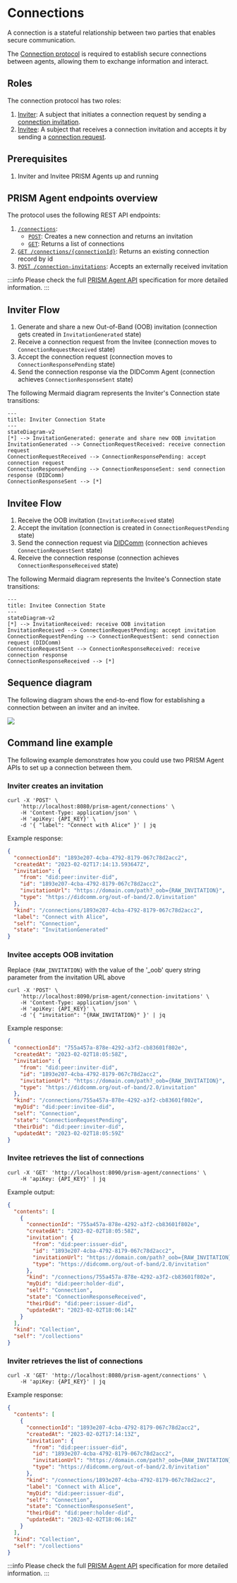 # Connections

A connection is a stateful relationship between two parties that enables secure communication.

The [Connection protocol](https://github.com/input-output-hk/atala-prism-docs/blob/main/documentation/docs/concepts/glossary.md#connection-protocol) is required to establish secure connections between agents,
allowing them to exchange information and interact.

## Roles

The connection protocol has two roles:

1.  [Inviter](https://github.com/input-output-hk/atala-prism-docs/blob/main/documentation/docs/concepts/glossary.md#inviter): A subject that initiates a connection request by sending a [connection invitation](https://github.com/input-output-hk/atala-prism-docs/blob/main/documentation/docs/concepts/glossary.md#connection-invitation).
2.  [Invitee](https://github.com/input-output-hk/atala-prism-docs/blob/main/documentation/docs/concepts/glossary.md#invitee): A subject that receives a connection invitation and accepts it by sending a [connection request](https://github.com/input-output-hk/atala-prism-docs/blob/main/documentation/docs/concepts/glossary.md#connection-request).

## Prerequisites

1. Inviter and Invitee PRISM Agents up and running

## PRISM Agent endpoints overview

The protocol uses the following REST API endpoints:

1. [`/connections`](/agent-api/#tag/Connections-Management):
   - [`POST`](/agent-api/#tag/Connections-Management/operation/createConnection): Creates a new connection and returns an invitation 
   - [`GET`](/agent-api/#tag/Connections-Management/operation/getConnections): Returns a list of connections
2. [`GET /connections/{connectionId}`](/agent-api/#tag/Connections-Management/operation/getConnection): Returns an existing connection record by id
3. [`POST /connection-invitations`](/agent-api/#tag/Connections-Management/operation/acceptConnectionInvitation): Accepts an externally received invitation

:::info
Please check the full [PRISM Agent API](/agent-api) specification for more detailed information.
:::

## Inviter Flow

1.  Generate and share a new Out-of-Band (OOB) invitation (connection gets created in `InvitationGenerated` state)
2.  Receive a connection request from the Invitee (connection moves to `ConnectionRequestReceived` state)
3.  Accept the connection request (connection moves to `ConnectionResponsePending` state)
4.  Send the connection response via the DIDComm Agent (connection achieves `ConnectionResponseSent` state)

The following Mermaid diagram represents the Inviter's Connection state transitions:
```mermaid
---
title: Inviter Connection State
---
stateDiagram-v2
[*] --> InvitationGenerated: generate and share new OOB invitation
InvitationGenerated --> ConnectionRequestReceived: receive connection request
ConnectionRequestReceived --> ConnectionResponsePending: accept connection request
ConnectionResponsePending --> ConnectionResponseSent: send connection response (DIDComm)
ConnectionResponseSent --> [*]
```


## Invitee Flow

1.  Receive the OOB invitation (`InvitationReceived` state)
2.  Accept the invitation (connection is created in `ConnectionRequestPending` state)
3.  Send the connection request via [DIDComm](https://github.com/input-output-hk/atala-prism-docs/blob/main/documentation/docs/concepts/glossary.md#didcomm) (connection achieves `ConnectionRequestSent` state)
4.  Receive the connection response (connection achieves `ConnectionResponseReceived` state)

The following Mermaid diagram represents the Invitee's Connection state transitions:
```mermaid
---
title: Invitee Connection State
---
stateDiagram-v2
[*] --> InvitationReceived: receive OOB invitation
InvitationReceived --> ConnectionRequestPending: accept invitation
ConnectionRequestPending --> ConnectionRequestSent: send connection request (DIDComm)
ConnectionRequestSent --> ConnectionResponseReceived: receive connection response
ConnectionResponseReceived --> [*]
```

## Sequence diagram

The following diagram shows the end-to-end flow for establishing a connection between an inviter and an invitee.

![](connection-flow.png)

## Command line example

The following example demonstrates how you could use two PRISM Agent APIs to set up a connection between them.

### Inviter creates an invitation

```shell
curl -X 'POST' \
	'http://localhost:8080/prism-agent/connections' \
	-H 'Content-Type: application/json' \
	-H 'apiKey: {API_KEY}' \
	-d '{ "label": "Connect with Alice" }' | jq
```

Example response:
```json
{
  "connectionId": "1893e207-4cba-4792-8179-067c78d2acc2",
  "createdAt": "2023-02-02T17:14:13.593647Z",
  "invitation": {
    "from": "did:peer:inviter-did",
    "id": "1893e207-4cba-4792-8179-067c78d2acc2",
    "invitationUrl": "https://domain.com/path?_oob={RAW_INVITATION}",
    "type": "https://didcomm.org/out-of-band/2.0/invitation"
  },
  "kind": "/connections/1893e207-4cba-4792-8179-067c78d2acc2",
  "label": "Connect with Alice",
  "self": "Connection",
  "state": "InvitationGenerated"
}
```

### **Invitee** accepts OOB invitation

Replace `{RAW_INVITATION}` with the value of the '_oob' query string parameter from the invitation URL above
```shell
curl -X 'POST' \
	'http://localhost:8090/prism-agent/connection-invitations' \
	-H 'Content-Type: application/json' \
	-H 'apiKey: {API_KEY}' \
	-d '{ "invitation": "{RAW_INVITATION}" }' | jq
```

Example response:
```json
{
  "connectionId": "755a457a-878e-4292-a3f2-cb83601f802e",
  "createdAt": "2023-02-02T18:05:58Z",
  "invitation": {
    "from": "did:peer:inviter-did",
    "id": "1893e207-4cba-4792-8179-067c78d2acc2",
    "invitationUrl": "https://domain.com/path?_oob={RAW_INVITATION}",
    "type": "https://didcomm.org/out-of-band/2.0/invitation"
  },
  "kind": "/connections/755a457a-878e-4292-a3f2-cb83601f802e",
  "myDid": "did:peer:invitee-did",
  "self": "Connection",
  "state": "ConnectionRequestPending",
  "theirDid": "did:peer:inviter-did",
  "updatedAt": "2023-02-02T18:05:59Z"
}
```

### Invitee retrieves the list of connections

```shell
curl -X 'GET' 'http://localhost:8090/prism-agent/connections' \
    -H 'apiKey: {API_KEY}' | jq
```

Example output:
```json
{
  "contents": [
    {
      "connectionId": "755a457a-878e-4292-a3f2-cb83601f802e",
      "createdAt": "2023-02-02T18:05:58Z",
      "invitation": {
        "from": "did:peer:issuer-did",
        "id": "1893e207-4cba-4792-8179-067c78d2acc2",
        "invitationUrl": "https://domain.com/path?_oob={RAW_INVITATION}",
        "type": "https://didcomm.org/out-of-band/2.0/invitation"
      },
      "kind": "/connections/755a457a-878e-4292-a3f2-cb83601f802e",
      "myDid": "did:peer:holder-did",
      "self": "Connection",
      "state": "ConnectionResponseReceived",
      "theirDid": "did:peer:issuer-did",
      "updatedAt": "2023-02-02T18:06:14Z"
    }
  ],
  "kind": "Collection",
  "self": "/collections"
}
```

### Inviter retrieves the list of connections

```shell
curl -X 'GET' 'http://localhost:8080/prism-agent/connections' \
    -H 'apiKey: {API_KEY}' | jq
```

Example response:
```json
{
  "contents": [
    {
      "connectionId": "1893e207-4cba-4792-8179-067c78d2acc2",
      "createdAt": "2023-02-02T17:14:13Z",
      "invitation": {
        "from": "did:peer:issuer-did",
        "id": "1893e207-4cba-4792-8179-067c78d2acc2",
        "invitationUrl": "https://domain.com/path?_oob={RAW_INVITATION}",
        "type": "https://didcomm.org/out-of-band/2.0/invitation"
      },
      "kind": "/connections/1893e207-4cba-4792-8179-067c78d2acc2",
      "label": "Connect with Alice",
      "myDid": "did:peer:issuer-did",
      "self": "Connection",
      "state": "ConnectionResponseSent",
      "theirDid": "did:peer:holder-did",
      "updatedAt": "2023-02-02T18:06:16Z"
    }
  ],
  "kind": "Collection",
  "self": "/collections"
}
```

:::info
Please check the full [PRISM Agent API](/agent-api) specification for more detailed information.
:::

